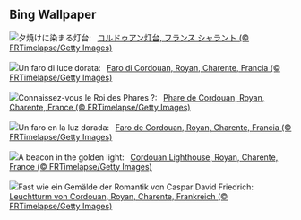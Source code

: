 ## Bing Wallpaper
![](https://www.bing.com/th?id=OHR.CordouanLighthouse_JA-JP7082673075_UHD.jpg&w=1000)夕焼けに染まる灯台:&nbsp;&ensp;[コルドゥアン灯台, フランス シャラント (© FRTimelapse/Getty Images)](https://www.bing.com/th?id=OHR.CordouanLighthouse_JA-JP7082673075_UHD.jpg)
<br><br/>
![](https://www.bing.com/th?id=OHR.CordouanLighthouse_IT-IT6579555278_UHD.jpg&w=1000)Un faro di luce dorata:&nbsp;&ensp;[Faro di Cordouan, Royan, Charente, Francia (© FRTimelapse/Getty Images)](https://www.bing.com/th?id=OHR.CordouanLighthouse_IT-IT6579555278_UHD.jpg)
<br><br/>
![](https://www.bing.com/th?id=OHR.CordouanLighthouse_FR-FR9014715232_UHD.jpg&w=1000)Connaissez-vous le Roi des Phares ?:&nbsp;&ensp;[Phare de Cordouan, Royan, Charente, France (© FRTimelapse/Getty Images)](https://www.bing.com/th?id=OHR.CordouanLighthouse_FR-FR9014715232_UHD.jpg)
<br><br/>
![](https://www.bing.com/th?id=OHR.CordouanLighthouse_ES-ES6838746502_UHD.jpg&w=1000)Un faro en la luz dorada:&nbsp;&ensp;[Faro de Cordouan, Royan, Charente, Francia (© FRTimelapse/Getty Images)](https://www.bing.com/th?id=OHR.CordouanLighthouse_ES-ES6838746502_UHD.jpg)
<br><br/>
![](https://www.bing.com/th?id=OHR.CordouanLighthouse_EN-GB6417431530_UHD.jpg&w=1000)A beacon in the golden light:&nbsp;&ensp;[Cordouan Lighthouse, Royan, Charente, France (© FRTimelapse/Getty Images)](https://www.bing.com/th?id=OHR.CordouanLighthouse_EN-GB6417431530_UHD.jpg)
<br><br/>
![](https://www.bing.com/th?id=OHR.CordouanLighthouse_DE-DE0586160414_UHD.jpg&w=1000)Fast wie ein Gemälde der Romantik von Caspar David Friedrich:&nbsp;&ensp;[Leuchtturm von Cordouan, Royan, Charente, Frankreich (© FRTimelapse/Getty Images)](https://www.bing.com/th?id=OHR.CordouanLighthouse_DE-DE0586160414_UHD.jpg)
<br><br/>

